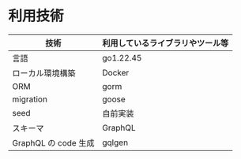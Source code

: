 # 利用技術

| 技術                 | 利用しているライブラリやツール等 |
| -------------------- | -------------------------------- |
| 言語                 | go1.22.45                        |
| ローカル環境構築     | Docker                           |
| ORM                  | gorm                             |
| migration            | goose                            |
| seed                 | 自前実装                         |
| スキーマ             | GraphQL                          |
| GraphQL の code 生成 | gqlgen                           |
